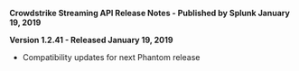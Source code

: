 **Crowdstrike Streaming API Release Notes - Published by Splunk January 19, 2019**


**Version 1.2.41 - Released January 19, 2019**

* Compatibility updates for next Phantom release
